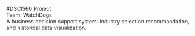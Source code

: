 #DSCI560 Project  
Team: WatchDogs  
A business decision support system: industry selection recommandation, and historical data visualization.

